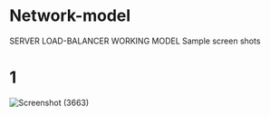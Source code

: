 # Network-model
SERVER LOAD-BALANCER WORKING MODEL
Sample screen shots
# 1
![Screenshot (3663)](https://github.com/ILNEKELASHENGINEER/Network-model/assets/93472619/2dfe7cbd-48d9-4fbd-874a-5816d72f591a)

